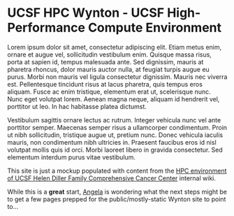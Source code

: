 # UCSF HPC Wynton - UCSF High-Performance Compute Environment

Lorem ipsum dolor sit amet, consectetur adipiscing elit. Etiam metus enim, ornare et augue vel, sollicitudin vestibulum enim. Quisque massa risus, porta at sapien id, tempus malesuada ante. Sed dignissim, mauris at pharetra rhoncus, dolor mauris auctor nulla, at feugiat turpis augue eu purus. Morbi non mauris vel ligula consectetur dignissim. Mauris nec viverra est. Pellentesque tincidunt risus at lacus pharetra, quis tempus eros aliquam. Fusce ac enim tristique, elementum erat ut, scelerisque nunc. Nunc eget volutpat lorem. Aenean magna neque, aliquam id hendrerit vel, porttitor ut leo. In hac habitasse platea dictumst.

Vestibulum sagittis ornare lectus ac rutrum. Integer vehicula nunc vel ante porttitor semper. Maecenas semper risus a ullamcorper condimentum. Proin ut nibh sollicitudin, tristique augue ut, pretium nunc. Donec vehicula iaculis mauris, non condimentum nibh ultricies in. Praesent faucibus eros id nisl volutpat mollis quis id orci. Morbi laoreet libero in gravida consectetur. Sed elementum interdum purus vitae vestibulum.

<div class="alert alert-warning" role="alert">
This site is just a mockup populated with content from the <a href="http://cbc.ucsf.edu/hpc/">HPC environment of UCSF Helen Diller Family Comprehensive Cancer Center</a> internal wiki.</div>

While this is a **great** start, <a href="http://ichs.ucsf.edu/people/#staff">Angela</a> is wondering what the next steps might be to get a few pages prepped for the public/mostly-static Wynton site to point to...


